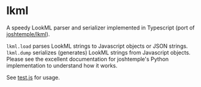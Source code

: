 # lkml

A speedy LookML parser and serializer implemented in Typescript (port of [joshtemple/lkml](https://github.com/joshtemple/lkml)).

`lkml.load` parses LookML strings to Javascript objects or JSON strings. `lkml.dump` serializes (generates) LookML strings from Javascript objects. Please see the excellent documentation for joshtemple's Python implementation to understand how it works.

See [test.js](src/test.js) for usage.